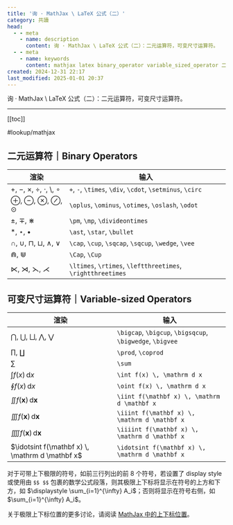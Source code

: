 ```yaml
---
title: '询 · MathJax \ LaTeX 公式（二）'
category: 共讀
head:
  - - meta
    - name: description
      content: 询 · MathJax \ LaTeX 公式（二）：二元运算符，可变尺寸运算符。
  - - meta
    - name: keywords
      content: mathjax latex binary_operator variable_sized_operator 二元运算符 可变尺寸运算符
created: 2024-12-31 22:17
last_modified: 2025-01-01 20:37
---
```


询 · MathJax \ LaTeX 公式（二）：二元运算符，可变尺寸运算符。

---

[[toc]]

#lookup/mathjax

## 二元运算符｜Binary Operators

| 渲染                                                        | 输入                                                        |
| ----------------------------------------------------------- | ----------------------------------------------------------- |
| $+$, $-$, $\times$, $\div$, $\cdot$, $\setminus$, $\circ$   | `+`, `-`, `\times`, `\div`, `\cdot`, `\setminus`, `\circ`   |
| $\oplus$, $\ominus$, $\otimes$, $\oslash$, $\odot$          | `\oplus`, `\ominus`, `\otimes`, `\oslash`, `\odot`          |
| $\pm$, $\mp$, $\divideontimes$                              | `\pm`, `\mp`, `\divideontimes`                              |
| $\ast$, $\star$, $\bullet$                                  | `\ast`, `\star`, `\bullet`                                  |
| $\cap$, $\cup$, $\sqcap$, $\sqcup$, $\wedge$, $\vee$        | `\cap`, `\cup`, `\sqcap`, `\sqcup`, `\wedge`, `\vee`        |
| $\Cap$, $\Cup$                                              | `\Cap`, `\Cup`                                              |
| $\ltimes$, $\rtimes$, $\leftthreetimes$, $\rightthreetimes$ | `\ltimes`, `\rtimes`, `\leftthreetimes`, `\rightthreetimes` |

## 可变尺寸运算符｜Variable-sized Operators

| 渲染                                                      | 输入                                                      |
| --------------------------------------------------------- | --------------------------------------------------------- |
| $\bigcap$, $\bigcup$, $\bigsqcup$, $\bigwedge$, $\bigvee$ | `\bigcap`, `\bigcup`, `\bigsqcup`, `\bigwedge`, `\bigvee` |
| $\prod$, $\coprod$                                        | `\prod`, `\coprod`                                        |
| $\sum$                                                    | `\sum`                                                    |
| $\int f(x) \, \mathrm d x$                                | `\int f(x) \, \mathrm d x`                                |
| $\oint f(x) \, \mathrm d x$                               | `\oint f(x) \, \mathrm d x`                               |
| $\iint f(\mathbf x) \, \mathrm d \mathbf x$               | `\iint f(\mathbf x) \, \mathrm d \mathbf x`               |
| $\iiint f(\mathbf x) \, \mathrm d \mathbf x$              | `\iiint f(\mathbf x) \, \mathrm d \mathbf x`              |
| $\iiiint f(\mathbf x) \, \mathrm d \mathbf x$             | `\iiiint f(\mathbf x) \, \mathrm d \mathbf x`             |
| $\idotsint f(\mathbf x) \, \mathrm d \mathbf x$           | `\idotsint f(\mathbf x) \, \mathrm d \mathbf x`           |

对于可带上下极限的符号，如前三行列出的前 8 个符号，若设置了 display style 或使用由 `$$ $$` 包裹的数学公式段落，则其极限上下标将显示在符号的上方和下方，如 $\displaystyle \sum_{i=1}^{\infty} A_i$；否则将显示在符号右侧，如 $\sum_{i=1}^{\infty} A_i$。

关于极限上下标位置的更多讨论，请阅读 [MathJax 中的上下标位置](mathjax_sup_sub_position.md)。
